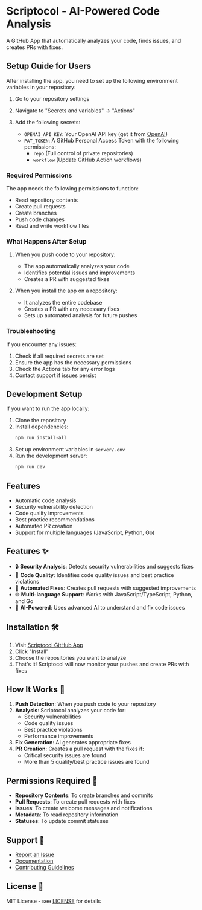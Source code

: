 # Scriptocol - AI-Powered Code Analysis

A GitHub App that automatically analyzes your code, finds issues, and creates PRs with fixes.

## Setup Guide for Users

After installing the app, you need to set up the following environment variables in your repository:

1. Go to your repository settings
2. Navigate to "Secrets and variables" → "Actions"
3. Add the following secrets:

   - `OPENAI_API_KEY`: Your OpenAI API key (get it from [OpenAI](https://platform.openai.com/api-keys))
   - `PAT_TOKEN`: A GitHub Personal Access Token with the following permissions:
     - `repo` (Full control of private repositories)
     - `workflow` (Update GitHub Action workflows)

### Required Permissions

The app needs the following permissions to function:
- Read repository contents
- Create pull requests
- Create branches
- Push code changes
- Read and write workflow files

### What Happens After Setup

1. When you push code to your repository:
   - The app automatically analyzes your code
   - Identifies potential issues and improvements
   - Creates a PR with suggested fixes

2. When you install the app on a repository:
   - It analyzes the entire codebase
   - Creates a PR with any necessary fixes
   - Sets up automated analysis for future pushes

### Troubleshooting

If you encounter any issues:
1. Check if all required secrets are set
2. Ensure the app has the necessary permissions
3. Check the Actions tab for any error logs
4. Contact support if issues persist

## Development Setup

If you want to run the app locally:

1. Clone the repository
2. Install dependencies:
   ```bash
   npm run install-all
   ```
3. Set up environment variables in `server/.env`
4. Run the development server:
   ```bash
   npm run dev
   ```

## Features

- Automatic code analysis
- Security vulnerability detection
- Code quality improvements
- Best practice recommendations
- Automated PR creation
- Support for multiple languages (JavaScript, Python, Go)

## Features ✨

- 🔒 **Security Analysis**: Detects security vulnerabilities and suggests fixes
- 🎯 **Code Quality**: Identifies code quality issues and best practice violations
- 🚀 **Automated Fixes**: Creates pull requests with suggested improvements
- 🌐 **Multi-language Support**: Works with JavaScript/TypeScript, Python, and Go
- 🤖 **AI-Powered**: Uses advanced AI to understand and fix code issues

## Installation 🛠️

1. Visit [Scriptocol GitHub App](https://github.com/apps/scriptocol)
2. Click "Install"
3. Choose the repositories you want to analyze
4. That's it! Scriptocol will now monitor your pushes and create PRs with fixes

## How It Works 🔄

1. **Push Detection**: When you push code to your repository
2. **Analysis**: Scriptocol analyzes your code for:
   - Security vulnerabilities
   - Code quality issues
   - Best practice violations
   - Performance improvements
3. **Fix Generation**: AI generates appropriate fixes
4. **PR Creation**: Creates a pull request with the fixes if:
   - Critical security issues are found
   - More than 5 quality/best practice issues are found

## Permissions Required 📝

- **Repository Contents**: To create branches and commits
- **Pull Requests**: To create pull requests with fixes
- **Issues**: To create welcome messages and notifications
- **Metadata**: To read repository information
- **Statuses**: To update commit statuses

## Support 💬

- [Report an Issue](https://github.com/shreyas-omkar/Healer/issues)
- [Documentation](https://github.com/shreyas-omkar/Healer/wiki)
- [Contributing Guidelines](https://github.com/shreyas-omkar/Healer/blob/main/CONTRIBUTING.md)

## License 📄

MIT License - see [LICENSE](LICENSE) for details 